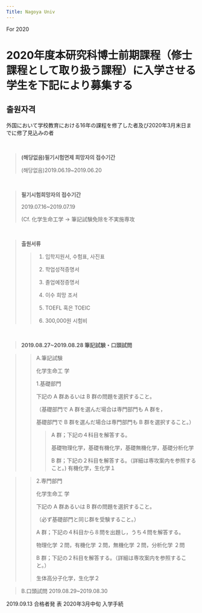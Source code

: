 ```yaml
---
Title: Nagoya Univ
---
```


For 2020

2020年度本研究科博士前期課程（修士課程として取り扱う課程）に入学させる学生を下記により募集する
===

출원자격
---
外国において学校教育における16年の課程を修了した者及び2020年3月末日までに修了見込みの者

<br/>

>**(해당없음)필기시험면제 희망자의 접수기간**
>
>(해당없음)2019.06.19~2019.06.20
>

<br/>

>**필기시험희망자의 접수기간**
>
>2019.07.16~2019.07.19
>
>(Cf.  化学生命工学 -> 筆記試験免除を不実施専攻

<br/>

>**출원서류**
>
> >1. 입학지원서, 수험표, 사진표
> >
> >2. 학업성적증명서
> >
> >3. 졸업예정증명서
> >
> >4. 이수 희망 조서
> >
> >5. TOEFL 혹은 TOEIC
> >
> >6. 300,000원 시험비

<br/>

>**2019.08.27~2019.08.28 筆記試験・口頭試問**

> >A.筆記試験
> >
> >化学生命工 学
> >
> >1.基礎部門
> >
> >下記の A 群あるいは B 群の問題を選択すること。
> >
> >（基礎部門で A 群を選んだ場合は専門部門も A 群を，
> >
> >基礎部門で B 群を選んだ場合は専門部門も B 群を選択すること。）
> >
> > >A 群；下記の４科目を解答する。
> > >
> > >基礎物理化学，基礎有機化学，基礎無機化学，基礎分析化学
> > >
> > >B 群；下記の２科目を解答する。（詳細は専攻案内を参照すること。)
> > >有機化学，生化学１

> >2.専門部門
> >
> >化学生命工 学
> >
> >下記の A 群あるいは B 群の問題を選択すること。
> >
> >（必ず基礎部門と同じ群を受験すること。）
> >
> >A 群；下記の４科目から８問を出題し，うち４問を解答する。
> >
> >物理化学 ２問，有機化学 ２問，無機化学 ２問，分析化学 ２問
> >
> >B 群；下記の２科目を解答する。（詳細は専攻案内を参照すること。）
> >
> >生体高分子化学，生化学２

>B.口頭試問 
2019.08.29~2019.08.30


2019.09.13 合格者発 表
2020年3月中旬 入学手続
